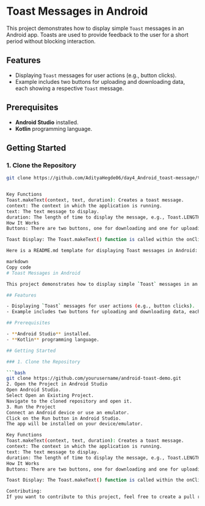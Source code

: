 # Toast Messages in Android

This project demonstrates how to display simple `Toast` messages in an Android app. Toasts are used to provide feedback to the user for a short period without blocking interaction.

## Features

- Displaying `Toast` messages for user actions (e.g., button clicks).
- Example includes two buttons for uploading and downloading data, each showing a respective `Toast` message.

## Prerequisites

- **Android Studio** installed.
- **Kotlin** programming language.

## Getting Started

### 1. Clone the Repository

```bash
git clone https://github.com/AdityaHegde06/day4_Android_toast-message/tree/main


Key Functions
Toast.makeText(context, text, duration): Creates a toast message.
context: The context in which the application is running.
text: The text message to display.
duration: The length of time to display the message, e.g., Toast.LENGTH_SHORT or Toast.LENGTH_LONG.
How It Works
Buttons: There are two buttons, one for downloading and one for uploading. When clicked, a corresponding Toast message appears at the bottom of the screen.

Toast Display: The Toast.makeText() function is called within the onClickListener of each button. The message is displayed for a short duration (Toast.LENGTH_SHORT).

Here is a README.md template for displaying Toast messages in Android:

markdown
Copy code
# Toast Messages in Android

This project demonstrates how to display simple `Toast` messages in an Android app. Toasts are used to provide feedback to the user for a short period without blocking interaction.

## Features

- Displaying `Toast` messages for user actions (e.g., button clicks).
- Example includes two buttons for uploading and downloading data, each showing a respective `Toast` message.

## Prerequisites

- **Android Studio** installed.
- **Kotlin** programming language.

## Getting Started

### 1. Clone the Repository

```bash
git clone https://github.com/yourusername/android-toast-demo.git
2. Open the Project in Android Studio
Open Android Studio.
Select Open an Existing Project.
Navigate to the cloned repository and open it.
3. Run the Project
Connect an Android device or use an emulator.
Click on the Run button in Android Studio.
The app will be installed on your device/emulator.

Key Functions
Toast.makeText(context, text, duration): Creates a toast message.
context: The context in which the application is running.
text: The text message to display.
duration: The length of time to display the message, e.g., Toast.LENGTH_SHORT or Toast.LENGTH_LONG.
How It Works
Buttons: There are two buttons, one for downloading and one for uploading. When clicked, a corresponding Toast message appears at the bottom of the screen.

Toast Display: The Toast.makeText() function is called within the onClickListener of each button. The message is displayed for a short duration (Toast.LENGTH_SHORT).

Contributing:
If you want to contribute to this project, feel free to create a pull request or raise an issue.

